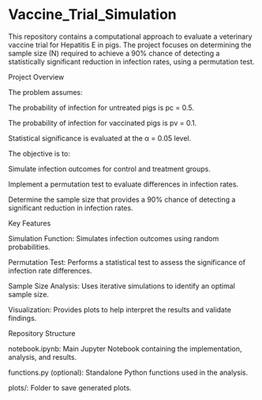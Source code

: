 # Vaccine_Trial_Simulation
This repository contains a computational approach to evaluate a veterinary vaccine trial for Hepatitis E in pigs. The project focuses on determining the sample size (N) required to achieve a 90% chance of detecting a statistically significant reduction in infection rates, using a permutation test.

Project Overview

The problem assumes:

The probability of infection for untreated pigs is pc = 0.5.

The probability of infection for vaccinated pigs is pv = 0.1.

Statistical significance is evaluated at the α = 0.05 level.

The objective is to:

Simulate infection outcomes for control and treatment groups.

Implement a permutation test to evaluate differences in infection rates.

Determine the sample size  that provides a 90% chance of detecting a significant reduction in infection rates.

Key Features

Simulation Function: Simulates infection outcomes using random probabilities.

Permutation Test: Performs a statistical test to assess the significance of infection rate differences.

Sample Size Analysis: Uses iterative simulations to identify an optimal sample size.

Visualization: Provides plots to help interpret the results and validate findings.

Repository Structure

notebook.ipynb: Main Jupyter Notebook containing the implementation, analysis, and results.

functions.py (optional): Standalone Python functions used in the analysis.

plots/: Folder to save generated plots.

